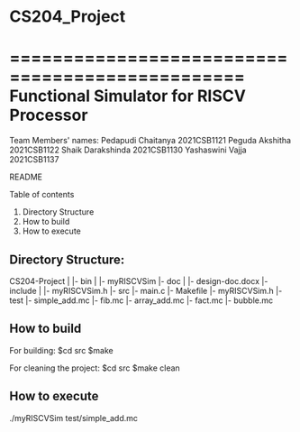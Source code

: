 # CS204_Project

================================================
Functional Simulator for RISCV Processor
================================================

Team Members' names:
Pedapudi Chaitanya    2021CSB1121
Peguda Akshitha       2021CSB1122
Shaik Darakshinda	2021CSB1130
Yashaswini Vajja      2021CSB1137
                        
README

Table of contents
1. Directory Structure
2. How to build
3. How to execute


Directory Structure:
--------------------
CS204-Project
  |
  |- bin
      |
      |- myRISCVSim
  |- doc
      |
      |- design-doc.docx
  |- include
      |
      |- myRISCVSim.h
  |- src
      |- main.c
      |- Makefile
      |- myRISCVSim.h
  |- test
      |- simple_add.mc
      |- fib.mc
      |- array_add.mc
      |- fact.mc
      |- bubble.mc
      
How to build
------------
For building:
	$cd src
	$make

For cleaning the project:
	$cd src
	$make clean


How to execute
--------------
./myRISCVSim test/simple_add.mc

